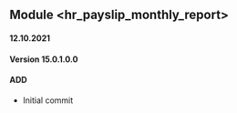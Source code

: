## Module <hr_payslip_monthly_report>

#### 12.10.2021
#### Version 15.0.1.0.0
#### ADD
- Initial commit

